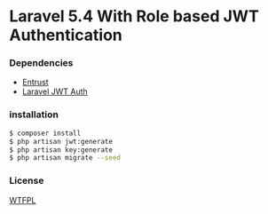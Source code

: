 # Laravel 5.4 With Role based JWT Authentication


### Dependencies
- [Entrust](https://github.com/Zizaco/entrust)
- [Laravel JWT Auth](https://github.com/tymondesigns/jwt-auth)

### installation

```sh
$ composer install
$ php artisan jwt:generate
$ php artisan key:generate
$ php artisan migrate --seed
```

### License

[WTFPL](http://www.wtfpl.net/)